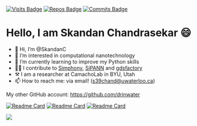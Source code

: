 [![Visits Badge](https://badges.pufler.dev/visits/SkandanC/SkandanC)](https://github.com/SkandanC/SkandanC) [![Repos Badge](https://badges.pufler.dev/repos/SkandanC)](https://github.com/SkandanC?tab=repositories) [![Commits Badge](https://badges.pufler.dev/commits/monthly/SkandanC)](https://github.com/SkandanC?tab=commits)



# Hello, I am Skandan Chandrasekar 😄

- 👋 Hi, I’m @SkandanC
- 👀 I’m interested in computational nanotechnology
- 🌱 I’m currently learning to improve my Python skills
- 👨‍💻 I contribute to [Simphony](https://github.com/BYUCamachoLab/simphony), [SiPANN](https://github.com/BYUCamachoLab/SiPANN) and [gdsfactory](https://github.com/gdsfactory/gdsfactory)
- ⚒  I am a researcher at CamachoLab in BYU, Utah
- 📫 How to reach me: via email! (s39chand@uwaterloo.ca)

My other GitHub account: https://github.com/drinwater

[![Readme Card](https://github-readme-stats.vercel.app/api/pin/?username=BYUCamachoLab&repo=simphony)](https://github.com/SkandanC) [![Readme Card](https://github-readme-stats.vercel.app/api/pin/?username=BYUCamachoLab&repo=SiPANN)](https://github.com/SkandanC) [![Readme Card](https://github-readme-stats.vercel.app/api/pin/?username=gdsfactory&repo=gdsfactory)](https://github.com/SkandanC)

![](https://github-readme-stats.vercel.app/api?username=SkandanC)

<!---
SkandanC/SkandanC is a ✨ special ✨ repository because its `README.md` (this file) appears on your GitHub profile.
You can click the Preview link to take a look at your changes.
--->
